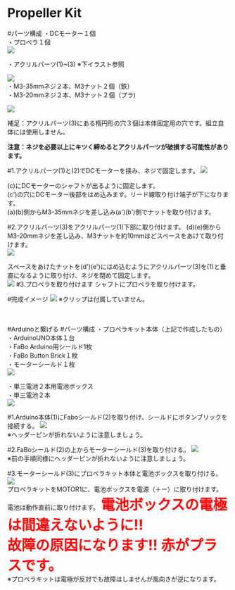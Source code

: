 # Propeller Kit

#パーツ構成
・DCモーター１個<br>
・プロペラ１個<br>
![](../img/kit/manual/propl_kit01.jpg)

・アクリルパーツ(1)~(3) ※下イラスト参照

![](../img/kit/manual/propl_kit00.jpg)
<br>
・M3-35mmネジ２本、M3ナット２個（鉄）<br>
・M3-20mmネジ２本、M3ナット２個（プラ)

![](../img/kit/manual/propl_kit02.jpg)

補足：アクリルパーツ(3)にある楕円形の穴３個は本体固定用の穴です。組立自体には使用しません。

**注意：ネジを必要以上にキツく締めるとアクリルパーツが破損する可能性があります。**

#1.アクリルパーツ(1)と(2)でDCモーターを挟み、ネジで固定します。
![](../img/kit/manual/propl_kit03.jpg)

(c)にDCモーターのシャフトが出るように固定します。<br>
(c')の穴にDCモーター後部をはめ込みます。リード線取り付け端子が下になります。<br>
(a)(b)側からM3-35mmネジを差し込み(a')(b')側でナットを取り付けます。

#2.アクリルパーツ(3)をアクリルパーツ(1)下部に取り付けます。
(d)(e)側からM3-20mmネジを差し込み、M3ナットを約10mmほどスペースをあけて取り付けます。<br>
![](../img/kit/manual/propl_kit04.jpg)

スペースをあけたナットを(d')(e')にはめ込むようにアクリルパーツ(3)を(1)と垂直になるように取り付け、ネジを閉めて固定します。<br>
![](../img/kit/manual/propl_kit05.jpg)
#3.プロペラを取り付けます
シャフトにプロペラを取り付けます。

#完成イメージ
![](../img/kit/product/1203_PropellerKit_product.jpg)
※クリップは付属していません。<br><br><br>

#Arduinoと繋げる
#パーツ構成
・プロペラキット本体（上記で作成したもの）<br>
・ArduinoUNO本体１台<br>
・FaBo Arduino用シールド1枚<br>
・FaBo Button Brick１枚<br>
・モーターシールド１枚<br>
![](../img/kit/manual/propl_kit06.jpg)

・単三電池２本用電池ボックス<br>
・単三電池２本<br>
![](../img/kit/manual/propl_kit07.jpg)

#1.Arduino本体(1)にFaboシールド(2)を取り付け、シールドにボタンブリックを接続する。
![](../img/kit/manual/propl_kit08.jpg)<br>
※ヘッダーピンが折れないように注意しましょう。

#2.FaBoシールド(2)の上からモーターシールド(3)を取り付ける。
![](../img/kit/manual/propl_kit09.jpg)<br>
※前の手順同様にヘッダーピンが折れないように注意しましょう。

#3.モーターシールド(3)にプロペラキット本体と電池ボックスを取り付ける。
![](../img/kit/manual/propl_kit10.jpg)<br>
プロペラキットをMOTOR1に、電池ボックスを電源（＋ー）に取り付けます。<br>
電池は動作直前に取り付けます。
<b><font size="6" font color="red">電池ボックスの電極は間違えないように!!<br>故障の原因になります!!
赤がプラスです。</font></b><br>
※プロペラキットは電極が反対でも故障はしませんが風向きが逆になります。


